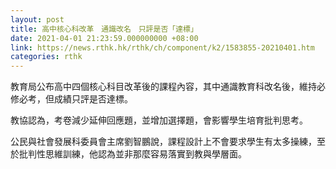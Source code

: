 ```yaml
---
layout: post
title: 高中核心科改革　通識改名　只評是否「達標」
date: 2021-04-01 21:23:59.000000000 +08:00
link: https://news.rthk.hk/rthk/ch/component/k2/1583855-20210401.htm
categories: rthk
---
```


教育局公布高中四個核心科目改革後的課程內容，其中通識教育科改名後，維持必修必考，但成績只評是否達標。

教協認為，考卷減少延伸回應題，並增加選擇題，會影響學生培育批判思考。

公民與社會發展科委員會主席劉智鵬說，課程設計上不會要求學生有太多操練，至於批判性思維訓練，他認為並非那麼容易落實到教與學層面。
